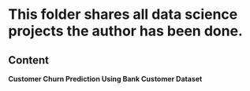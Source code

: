 # This folder shares all data science projects the author has been done. 
## Content

**Customer Churn Prediction Using Bank Customer Dataset**
